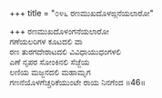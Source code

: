 +++
title = "೦೪೬ ರಣಮುಖದೊಳಙ್ಗನೆಯಲಾರೋ"

+++
ರಣಮುಖದೊಳಂಗನೆಯಲಾರೋ  
ಗಣೆಯಲರಿಗಳ ಕೂಟದಲಿ ವಾ  
ರಣ ತುರಗದೇರಾಟದಲಿ ವಿವಿಧಾಯುಧಂಗಳಲಿ  
ಎಣೆ ನೃಪರ ಸೋಂಕಿನಲಿ ಸೆಜ್ಜೆಯ  
ಲಣಿಯ ಮಜ್ಜನದಲಿ ಮಹಾಮೃಗ  
ಗಣನೆಯೊಳಗೆಚ್ಚರಿಕೆಯುಂಟೇ ರಾಯ ನಿನಗೆಂದ     ॥46॥